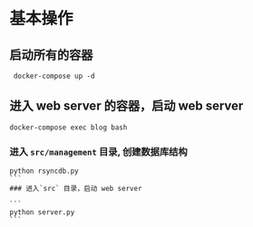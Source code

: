 # 基本操作

## 启动所有的容器

```
 docker-compose up -d
```

## 进入 web server 的容器，启动 web server

```
docker-compose exec blog bash
```

### 进入 `src/management` 目录, 创建数据库结构

````
python rsyncdb.py
```
### 进入`src` 目录，启动 web server

```
python server.py
```
